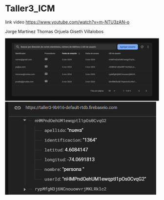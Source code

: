 # Taller3_ICM

link video https://www.youtube.com/watch?v=m-NTU3zAN-o

Jorge Martínez 
Thomas Orjuela
Giseth Villalobos

![Evidencia auth](https://github.com/GisethVillalobos/Taller3_ICM/blob/main/Fotos%20evidencia%20DB/Entidad%20en%20auth.png)
![Evidencia realtime database](https://github.com/GisethVillalobos/Taller3_ICM/blob/main/Fotos%20evidencia%20DB/Entidad_realtime.png)
